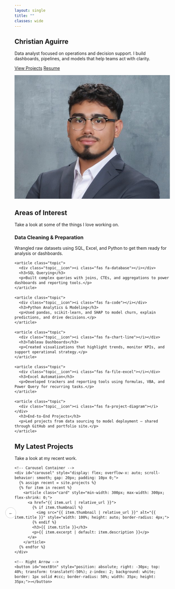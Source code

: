 ```yaml
---
layout: single
title: ""
classes: wide
---
```


<section class="section-white home-hero">
  <div class="intro-wrap">
    <div class="intro-left">
      <h1>Christian Aguirre</h1>
      <p>Data analyst focused on operations and decision support. I build dashboards, pipelines, and models that help teams act with clarity.</p>
      <p>
        <a class="btn btn--primary" href="/projects/">View Projects</a>
        <a class="btn" href="/resume/">Resume</a>
      </p>
    </div>
    <div class="intro-right">
      <img src="/assets/images/headshot.jpg" alt="Christian Aguirre" class="hero-avatar">
    </div>
  </div>
</section>

<section class="section-gray">
  <h2>Areas of Interest</h2>
  <p class="section-sub">Take a look at some of the things I love working on.</p>

  <div class="topics">
    <article class="topic">
      <div class="topic__icon"><i class="fas fa-broom"></i></div>
      <h3>Data Cleaning & Preparation</h3>
      <p>Wrangled raw datasets using SQL, Excel, and Python to get them ready for analysis or dashboards.</p>
    </article>

    <article class="topic">
      <div class="topic__icon"><i class="fas fa-database"></i></div>
      <h3>SQL Querying</h3>
      <p>Built complex queries with joins, CTEs, and aggregations to power dashboards and reporting tools.</p>
    </article>

    <article class="topic">
      <div class="topic__icon"><i class="fas fa-code"></i></div>
      <h3>Python Analytics & Modeling</h3>
      <p>Used pandas, scikit-learn, and SHAP to model churn, explain predictions, and drive decisions.</p>
    </article>

    <article class="topic">
      <div class="topic__icon"><i class="fas fa-chart-line"></i></div>
      <h3>Tableau Dashboards</h3>
      <p>Created visualizations that highlight trends, monitor KPIs, and support operational strategy.</p>
    </article>

    <article class="topic">
      <div class="topic__icon"><i class="fas fa-file-excel"></i></div>
      <h3>Excel Automation</h3>
      <p>Developed trackers and reporting tools using formulas, VBA, and Power Query for recurring tasks.</p>
    </article>

    <article class="topic">
      <div class="topic__icon"><i class="fas fa-project-diagram"></i></div>
      <h3>End-to-End Projects</h3>
      <p>Led projects from data sourcing to model deployment — shared through GitHub and portfolio site.</p>
    </article>
  </div>
</section>






<section class="section-white">
  <h2>My Latest Projects</h2>
  <p class="section-sub">Take a look at my recent work.</p>

  <div class="carousel-wrapper" style="position: relative;">
    <!-- Left Arrow -->
    <button id="prevBtn" style="position: absolute; left: -30px; top: 40%; transform: translateY(-50%); z-index: 2; background: white; border: 1px solid #ccc; border-radius: 50%; width: 35px; height: 35px;">←</button>

    <!-- Carousel Container -->
    <div id="carousel" style="display: flex; overflow-x: auto; scroll-behavior: smooth; gap: 20px; padding: 10px 0;">
      {% assign recent = site.projects %}
      {% for item in recent %}
        <article class="card" style="min-width: 300px; max-width: 300px; flex-shrink: 0;">
          <a href="{{ item.url | relative_url }}">
            {% if item.thumbnail %}
              <img src="{{ item.thumbnail | relative_url }}" alt="{{ item.title }}" style="width: 100%; height: auto; border-radius: 4px;">
            {% endif %}
            <h3>{{ item.title }}</h3>
            <p>{{ item.excerpt | default: item.description }}</p>
          </a>
        </article>
      {% endfor %}
    </div>

    <!-- Right Arrow -->
    <button id="nextBtn" style="position: absolute; right: -30px; top: 40%; transform: translateY(-50%); z-index: 2; background: white; border: 1px solid #ccc; border-radius: 50%; width: 35px; height: 35px;">→</button>
  </div>
</section>

<script>
  const carousel = document.getElementById('carousel');
  const nextBtn = document.getElementById('nextBtn');
  const prevBtn = document.getElementById('prevBtn');

  nextBtn.addEventListener('click', () => {
    carousel.scrollBy({ left: 330, behavior: 'smooth' });
  });

  prevBtn.addEventListener('click', () => {
    carousel.scrollBy({ left: -330, behavior: 'smooth' });
  });
</script>
